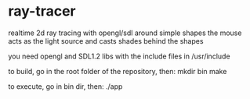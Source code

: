 ray-tracer
==========

realtime 2d ray tracing with opengl/sdl around simple shapes 
the mouse acts as the light source and casts shades behind the shapes

you need opengl and SDL1.2 libs with the include files in /usr/include

to build, go in the root folder of the repository, then:
mkdir bin
make

to execute, go in bin dir, then: 
./app


